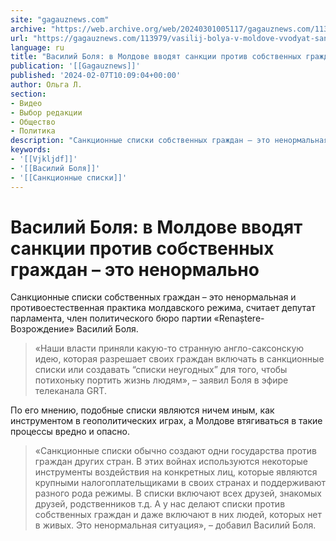 ```yaml
---
site: "gagauznews.com"
archive: "https://web.archive.org/web/20240301005117/gagauznews.com/113979/vasilij-bolya-v-moldove-vvodyat-sanktsii-protiv-sobstvennyh-grazhdan-eto-nenormalno.html"
url: "https://gagauznews.com/113979/vasilij-bolya-v-moldove-vvodyat-sanktsii-protiv-sobstvennyh-grazhdan-eto-nenormalno.html"
language: ru
title: "Василий Боля: в Молдове вводят санкции против собственных граждан – это ненормально"
publication: '[[Gagauznews]]'
published: '2024-02-07T10:09:04+00:00'
author: Ольга Л.
section:
- Видео
- Выбор редакции
- Общество
- Политика
description: "Санкционные списки собственных граждан – это ненормальная и противоестественная практика молдавского режима, считает депутат парламента, член политического бюро партии «Renaștere-Возрождение» Василий Боля. «Наши власти приняли какую-то странную англо-саксонскую идею, которая разрешает своих граждан включать в санкционные списки или создавать “списки неугодных” для того, чтобы потихоньку портить жизнь людям», – заявил Боля в эфире телеканала GRT. По его мнению, подобные списки являются ничем иным, как инструментом в геополитических играх, а Молдове втягиваться в такие процессы вредно и опасно. «Санкционные списки обычно создают одни государства против граждан других стран. В этих войнах используются некоторые инструменты воздействия на конкретных лиц, которые являются крупными […]"
keywords:
- '[[Vjkljdf]]'
- '[[Василий Боля]]'
- '[[Санкционные списки]]'
---
```


# Василий Боля: в Молдове вводят санкции против собственных граждан – это ненормально

Санкционные списки собственных граждан – это ненормальная и противоестественная практика молдавского режима, считает депутат парламента, член политического бюро партии «Renaștere-Возрождение» Василий Боля.

> «Наши власти приняли какую-то странную англо-саксонскую идею, которая разрешает своих граждан включать в санкционные списки или создавать “списки неугодных” для того, чтобы потихоньку портить жизнь людям», – заявил Боля в эфире телеканала GRT.

По его мнению, подобные списки являются ничем иным, как инструментом в геополитических играх, а Молдове втягиваться в такие процессы вредно и опасно.

> «Санкционные списки обычно создают одни государства против граждан других стран. В этих войнах используются некоторые инструменты воздействия на конкретных лиц, которые являются крупными налогоплательщиками в своих странах и поддерживают разного рода режимы. В списки включают всех друзей, знакомых друзей, родственников т.д. А у нас делают списки против собственных граждан и даже включают в них людей, которых нет в живых. Это ненормальная ситуация», – добавил Василий Боля.